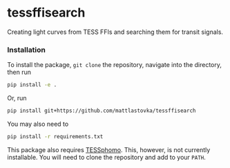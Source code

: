 # tessffisearch
Creating light curves from TESS FFIs and searching them for transit signals.

### Installation

To install the package, `git clone` the repository, navigate into the directory, then run
```sh
pip install -e .
```

Or, run
```sh
pip install git+https://github.com/mattlastovka/tessffisearch
```

You may also need to 
```sh
pip install -r requirements.txt
```

This package also requires [TESSphomo](https://github.com/robertfwilson/TESSphomo). This, however, is not currently installable. You will need to clone the repository and add to your `PATH`.

